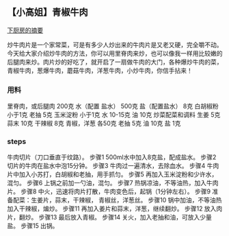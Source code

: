 ## 【小高姐】青椒牛肉
[下厨房的摘要](https://www.xiachufang.com/recipe/104558234/)

炒牛肉片是一个家常菜，可是有多少人炒出来的牛肉片是又老又硬，完全嚼不动。今天给大家介绍炒牛肉的方法，你可以用里脊肉来炒，也可以像我一样用比较嫩的后腿肉来炒。肉片炒的好吃了，就开启了一扇做牛肉的大门，各种爆炒牛肉的菜，青椒牛肉，葱爆牛肉，蘑菇牛肉，洋葱牛肉，小炒牛肉，你信手拈来！
### 用料  
里脊肉，或后腿肉	200克
水（配置 盐水）	500克
盐（配置盐水）	8克
白胡椒粉	小于1克
老抽	5克
玉米淀粉	小于1克
水	10-15克
油	10克
炒菜配菜和调料	
生姜	5克
蒜末	10克
干辣椒	8克
青椒，洋葱	各50克
老抽	5克
油	10克
盐	1克


### steps
牛肉切片（刀口垂直于纹路）。 步骤1
500ml水中加入8克盐，配成盐水。 步骤2
切片的牛肉在盐水中泡15分钟。 步骤3
牛肉过一遍清水，去除血水。 步骤4
牛肉片中加入小苏打，白胡椒和老抽，用手抓匀。 步骤5
再加入玉米淀粉和少许水，混匀。 步骤6
上锅之前加一勺油，混匀。 步骤7
热锅凉油，不等油热，加入牛肉片。 步骤8
中火，迅速将肉片打散，牛肉变色后，起锅（1分钟左右）。 步骤9
准备配菜：生姜片，蒜末，干辣椒， 青椒丝，洋葱丝。 步骤10 
锅中加油，不等油热加入干辣椒，煸炒。 步骤11 
再加入姜片和蒜末，洋葱，继续翻炒。 步骤12 
放入肉片，翻炒。 步骤13 
最后放入青椒。 步骤14 
关火，加入老抽和油，可放入少量盐。 步骤15 
出锅。
